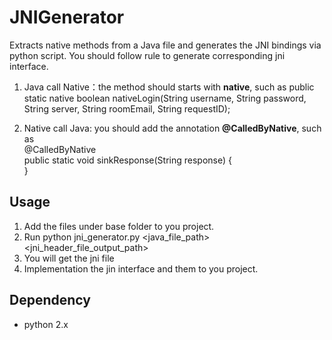 # JNIGenerator
Extracts native methods from a Java file and generates the JNI bindings via python script. You should follow rule to generate corresponding jni interface.

1. Java call Native：the method should starts with **native**, such as
public static native boolean nativeLogin(String username, String password, String server, String roomEmail, String requestID);

2. Native call Java: you should add the annotation **@CalledByNative**, such as
<br>@CalledByNative
<br>public static void sinkResponse(String response) {
<br>}

## Usage
1. Add the files under base folder to you project.
2. Run python jni_generator.py <java_file_path> <jni_header_file_output_path>
3. You will get the jni file
4. Implementation the jin interface and them to you project.

## Dependency
- python 2.x
